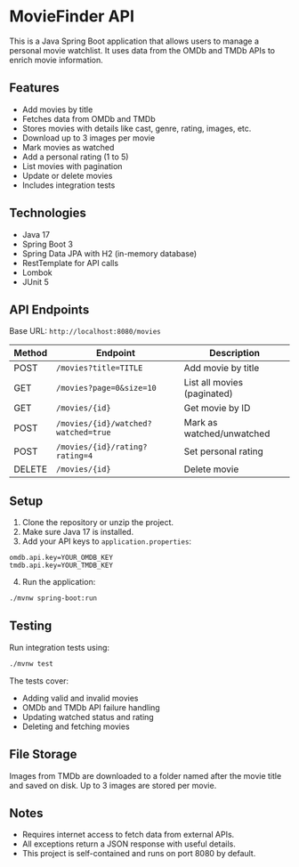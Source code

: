# MovieFinder API

This is a Java Spring Boot application that allows users to manage a personal movie watchlist. It uses data from the OMDb and TMDb APIs to enrich movie information.

## Features

- Add movies by title
- Fetches data from OMDb and TMDb
- Stores movies with details like cast, genre, rating, images, etc.
- Download up to 3 images per movie
- Mark movies as watched
- Add a personal rating (1 to 5)
- List movies with pagination
- Update or delete movies
- Includes integration tests

## Technologies

- Java 17
- Spring Boot 3
- Spring Data JPA with H2 (in-memory database)
- RestTemplate for API calls
- Lombok
- JUnit 5

## API Endpoints

Base URL: `http://localhost:8080/movies`

| Method | Endpoint                                | Description                     |
|--------|-----------------------------------------|---------------------------------|
| POST   | `/movies?title=TITLE`                  | Add movie by title              |
| GET    | `/movies?page=0&size=10`               | List all movies (paginated)     |
| GET    | `/movies/{id}`                         | Get movie by ID                 |
| POST   | `/movies/{id}/watched?watched=true`    | Mark as watched/unwatched       |
| POST   | `/movies/{id}/rating?rating=4`         | Set personal rating             |
| DELETE | `/movies/{id}`                         | Delete movie                    |

## Setup

1. Clone the repository or unzip the project.
2. Make sure Java 17 is installed.
3. Add your API keys to `application.properties`:

```properties
omdb.api.key=YOUR_OMDB_KEY
tmdb.api.key=YOUR_TMDB_KEY
```

4. Run the application:

```bash
./mvnw spring-boot:run
```

## Testing

Run integration tests using:

```bash
./mvnw test
```

The tests cover:

- Adding valid and invalid movies
- OMDb and TMDb API failure handling
- Updating watched status and rating
- Deleting and fetching movies

## File Storage

Images from TMDb are downloaded to a folder named after the movie title and saved on disk. Up to 3 images are stored per movie.

## Notes

- Requires internet access to fetch data from external APIs.
- All exceptions return a JSON response with useful details.
- This project is self-contained and runs on port 8080 by default.
